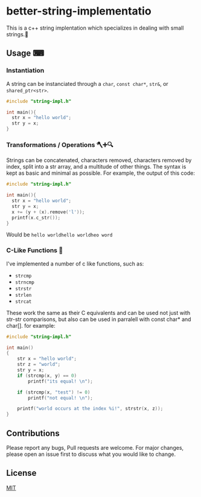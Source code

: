 # better-string-implementatio
This is a c++ string implentation which specializes in dealing with small strings.🧵


## Usage ⌨
### Instantiation 
A string can be instanciated through a `char`, `const char*`, `str&`, or `shared_ptr<str>`.
  
```c++
#include "string-impl.h"

int main(){
  str x = "hello world";
  str y = x;
}
```
### Transformations / Operations 🪓➕🔍
Strings can be concatenated, characters removed, characters removed by index, split into a str array, and a multitude of other things. The syntax is kept as basic and minimal as possible.
For example, the output of this code: 
```c++
#include "string-impl.h"

int main(){
  str x = "hello world";
  str y = x;
  x += (y + (x).remove('l'));
  printf(x.c_str());
}
```
Would be `hello worldhello worldheo word`

### C-Like Functions 💾

I've implemented a number of c like functions, such as:
  - `strcmp`
  - `strncmp`
  - `strstr`
  - `strlen`
  - `strcat`

These work the same as their C equivalents and can be used not just with str-str comparisons, but also can be used in parralell with const char* and char[].
for example:
```c++
#include "string-impl.h"

int main()
{
	str x = "hello world";
	str z = "world";
	str y = x;
	if (strcmp(x, y) == 0)
		printf("its equal! \n");

	if (strcmp(x, "test") != 0)
		printf("not equal! \n");

	printf("world occurs at the index %i!", strstr(x, z));
}
```

## Contributions
Please report any bugs, Pull requests are welcome. For major changes, please open an issue first to discuss what you would like to change.

## License
[MIT](https://choosealicense.com/licenses/mit/)
